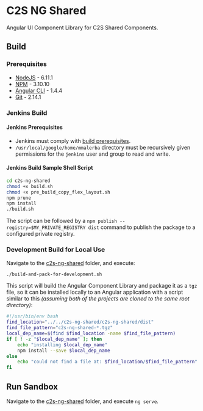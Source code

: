 # C2S NG Shared

Angular UI Component Library for C2S Shared Components.

## Build

### Prerequisites

+ [NodeJS](https://nodejs.org/en/) - 6.11.1
+ [NPM](https://nodejs.org/en/) - 3.10.10
+ [Angular CLI](https://cli.angular.io/) - 1.4.4
+ [Git](https://git-scm.com/) - 2.14.1

### Jenkins Build

#### Jenkins Prerequisites

+ Jenkins must comply with [build prerequisites](#prerequisites).
+ `/usr/local/google/home/mmalerba` directory must be recursively given permissions for the `jenkins` user and group to read and write.

#### Jenkins Build Sample Shell Script

```bash
cd c2s-ng-shared
chmod +x build.sh
chmod +x pre_build_copy_flex_layout.sh
npm prune
npm install
./build.sh
```

The script can be followed by a `npm publish --registry=$MY_PRIVATE_REGISTRY dist` command to publish the package to a configured private registry.

### Development Build for Local Use

Navigate to the [c2s-ng-shared](c2s-ng-shared) folder, and execute:

```bash
./build-and-pack-for-development.sh
```

This script will build the Angular Component Library and package it as a `tgz` file, so it can be installed locally to an Angular application with a script similar to this *(assuming both of the projects are cloned to the same root directory)*:

```bash
#!/usr/bin/env bash
find_location="../../c2s-ng-shared/c2s-ng-shared/dist"
find_file_pattern="c2s-ng-shared-*.tgz"
local_dep_name=$(find $find_location -name $find_file_pattern)
if [ ! -z "$local_dep_name" ]; then
	echo "installing $local_dep_name"
	npm install --save $local_dep_name
else
	echo "could not find a file at: $find_location/$find_file_pattern"
fi
```

## Run Sandbox

Navigate to the [c2s-ng-shared](c2s-ng-shared) folder, and execute `ng serve`.